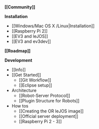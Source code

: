 **[[Community]]**

**Installation**
* [[Windows/Mac OS X /Linux|Installation]]
* [[Raspberry Pi 2]]
* [[EV3 and leJOS]]
* [[EV3 and ev3dev]]

**[[Roadmap]]**

**Development**
* [[Info]]
* [[Get Started]]
  * [[Git Workflow]]
  * [[Eclipse setup]]
* Architecture
  * [[Robot-Server Protocol]]
  * [[Plugin Structure for Robots]]
* How tos
  * [[Creating the OR leJOS image]]
  * [[Official server deployment]]
  * [[Raspberry Pi 2 - 3]]
